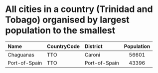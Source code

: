 # All cities in a country (Trinidad and Tobago) organised by largest population to the smallest

| Name | CountryCode | District | Population |
| :--- | :--- | :--- | :---: |
|Chaguanas|TTO|Caroni|56601|
|Port-of-Spain|TTO|Port-of-Spain|43396|
